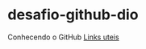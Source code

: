 # desafio-github-dio
Conhecendo o GitHub
[Links uteis](https://www.markdownguide.org/basic-syntax/)  
